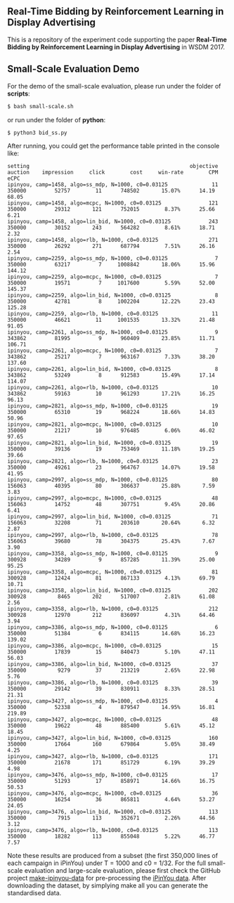 ## Real-Time Bidding by Reinforcement Learning in Display Advertising

This is a repository of the experiment code supporting the paper **Real-Time Bidding by Reinforcement Learning in Display Advertising** in WSDM 2017.

## Small-Scale Evaluation Demo
For the demo of the small-scale evaluation, please run under the folder of **scripts**:
```bash
$ bash small-scale.sh
```
or run under the folder of **python**:
```bash
$ python3 bid_ss.py
```
After running, you could get the performance table printed in the console like:
```
setting                                                	  objective	  auction	 impression	    click	     cost	  win-rate	      CPM	     eCPC
ipinyou, camp=1458, algo=ss_mdp, N=1000, c0=0.03125    	         11	   350000	      52757	       11	   748502	    15.07%	    14.19	    68.05
ipinyou, camp=1458, algo=mcpc, N=1000, c0=0.03125      	        121	   350000	      29312	      121	   752015	     8.37%	    25.66	     6.21
ipinyou, camp=1458, algo=lin_bid, N=1000, c0=0.03125   	        243	   350000	      30152	      243	   564282	     8.61%	    18.71	     2.32
ipinyou, camp=1458, algo=rlb, N=1000, c0=0.03125       	        271	   350000	      26292	      271	   687794	     7.51%	    26.16	     2.54
ipinyou, camp=2259, algo=ss_mdp, N=1000, c0=0.03125    	          7	   350000	      63217	        7	  1008842	    18.06%	    15.96	   144.12
ipinyou, camp=2259, algo=mcpc, N=1000, c0=0.03125      	          7	   350000	      19571	        7	  1017600	     5.59%	    52.00	   145.37
ipinyou, camp=2259, algo=lin_bid, N=1000, c0=0.03125   	          8	   350000	      42781	        8	  1002204	    12.22%	    23.43	   125.28
ipinyou, camp=2259, algo=rlb, N=1000, c0=0.03125       	         11	   350000	      46621	       11	  1001535	    13.32%	    21.48	    91.05
ipinyou, camp=2261, algo=ss_mdp, N=1000, c0=0.03125    	          9	   343862	      81995	        9	   960409	    23.85%	    11.71	   106.71
ipinyou, camp=2261, algo=mcpc, N=1000, c0=0.03125      	          7	   343862	      25217	        7	   963167	     7.33%	    38.20	   137.60
ipinyou, camp=2261, algo=lin_bid, N=1000, c0=0.03125   	          8	   343862	      53249	        8	   912583	    15.49%	    17.14	   114.07
ipinyou, camp=2261, algo=rlb, N=1000, c0=0.03125       	         10	   343862	      59163	       10	   961293	    17.21%	    16.25	    96.13
ipinyou, camp=2821, algo=ss_mdp, N=1000, c0=0.03125    	         19	   350000	      65310	       19	   968224	    18.66%	    14.83	    50.96
ipinyou, camp=2821, algo=mcpc, N=1000, c0=0.03125      	         10	   350000	      21217	       10	   976485	     6.06%	    46.02	    97.65
ipinyou, camp=2821, algo=lin_bid, N=1000, c0=0.03125   	         19	   350000	      39136	       19	   753469	    11.18%	    19.25	    39.66
ipinyou, camp=2821, algo=rlb, N=1000, c0=0.03125       	         23	   350000	      49261	       23	   964767	    14.07%	    19.58	    41.95
ipinyou, camp=2997, algo=ss_mdp, N=1000, c0=0.03125    	         80	   156063	      40395	       80	   306637	    25.88%	     7.59	     3.83
ipinyou, camp=2997, algo=mcpc, N=1000, c0=0.03125      	         48	   156063	      14752	       48	   307751	     9.45%	    20.86	     6.41
ipinyou, camp=2997, algo=lin_bid, N=1000, c0=0.03125   	         71	   156063	      32208	       71	   203610	    20.64%	     6.32	     2.87
ipinyou, camp=2997, algo=rlb, N=1000, c0=0.03125       	         78	   156063	      39680	       78	   304375	    25.43%	     7.67	     3.90
ipinyou, camp=3358, algo=ss_mdp, N=1000, c0=0.03125    	          9	   300928	      34289	        9	   857285	    11.39%	    25.00	    95.25
ipinyou, camp=3358, algo=mcpc, N=1000, c0=0.03125      	         81	   300928	      12424	       81	   867133	     4.13%	    69.79	    10.71
ipinyou, camp=3358, algo=lin_bid, N=1000, c0=0.03125   	        202	   300928	       8465	      202	   517007	     2.81%	    61.08	     2.56
ipinyou, camp=3358, algo=rlb, N=1000, c0=0.03125       	        212	   300928	      12970	      212	   836097	     4.31%	    64.46	     3.94
ipinyou, camp=3386, algo=ss_mdp, N=1000, c0=0.03125    	          6	   350000	      51384	        6	   834115	    14.68%	    16.23	   139.02
ipinyou, camp=3386, algo=mcpc, N=1000, c0=0.03125      	         15	   350000	      17839	       15	   840473	     5.10%	    47.11	    56.03
ipinyou, camp=3386, algo=lin_bid, N=1000, c0=0.03125   	         37	   350000	       9279	       37	   213219	     2.65%	    22.98	     5.76
ipinyou, camp=3386, algo=rlb, N=1000, c0=0.03125       	         39	   350000	      29142	       39	   830911	     8.33%	    28.51	    21.31
ipinyou, camp=3427, algo=ss_mdp, N=1000, c0=0.03125    	          4	   350000	      52338	        4	   879547	    14.95%	    16.81	   219.89
ipinyou, camp=3427, algo=mcpc, N=1000, c0=0.03125      	         48	   350000	      19622	       48	   885400	     5.61%	    45.12	    18.45
ipinyou, camp=3427, algo=lin_bid, N=1000, c0=0.03125   	        160	   350000	      17664	      160	   679864	     5.05%	    38.49	     4.25
ipinyou, camp=3427, algo=rlb, N=1000, c0=0.03125       	        171	   350000	      21678	      171	   851729	     6.19%	    39.29	     4.98
ipinyou, camp=3476, algo=ss_mdp, N=1000, c0=0.03125    	         17	   350000	      51293	       17	   858971	    14.66%	    16.75	    50.53
ipinyou, camp=3476, algo=mcpc, N=1000, c0=0.03125      	         36	   350000	      16254	       36	   865811	     4.64%	    53.27	    24.05
ipinyou, camp=3476, algo=lin_bid, N=1000, c0=0.03125   	        113	   350000	       7915	      113	   352671	     2.26%	    44.56	     3.12
ipinyou, camp=3476, algo=rlb, N=1000, c0=0.03125       	        113	   350000	      18282	      113	   855048	     5.22%	    46.77	     7.57
```
Note these results are produced from a subset (the first 350,000 lines of each campaign in iPinYou) under T = 1000 and c0 = 1/32.
For the full small-scale evaluation and large-scale evaluation, please first check the GitHub project [make-ipinyou-data](https://github.com/wnzhang/make-ipinyou-data "make-ipinyou-data") for pre-processing the [iPinYou data](http://data.computational-advertising.org "iPinYou data"). 
After downloading the dataset, by simplying make all you can generate the standardised data.

